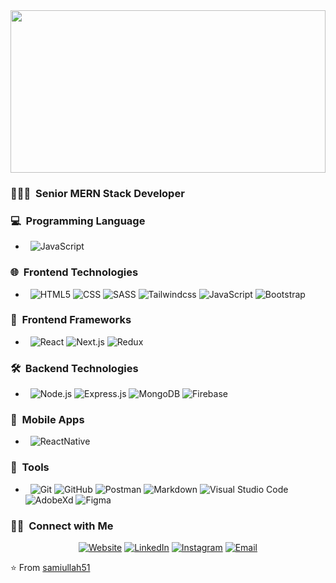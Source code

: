 <img src="https://media.licdn.com/dms/image/D4D16AQHTkwD6Q2L2lw/profile-displaybackgroundimage-shrink_350_1400/0/1708104984386?e=1719446400&v=beta&t=hYPj3L542TSbCtTnq8Ix94IthYjWLKohepy8TjXq3P0" width="100%" height="260">

 
 <h3> 👨🏻‍💻  &nbsp;Senior MERN Stack Developer  </h3>

<h3> 💻 &nbsp;Programming Language</h3>

-  &nbsp;
   ![JavaScript](https://img.shields.io/badge/-JavaScript-333333?style=flat&logo=javascript)
 
<h3> 🌐 &nbsp;Frontend Technologies</h3>

-  &nbsp;
  ![HTML5](https://img.shields.io/badge/-HTML5-333333?style=flat&logo=HTML5)
  ![CSS](https://img.shields.io/badge/-CSS-333333?style=flat&logo=CSS3&logoColor=1572B6)
  ![SASS](https://img.shields.io/badge/-SASS-333333?style=flat&logo=SASS)
  ![Tailwindcss](https://img.shields.io/badge/-Tailwindcss-333333?style=flat&logo=Tailwindcss)
  ![JavaScript](https://img.shields.io/badge/-JavaScript-333333?style=flat&logo=javascript)
  ![Bootstrap](https://img.shields.io/badge/-Bootstrap-333333?style=flat&logo=bootstrap&logoColor=563D7C)


<h3> 📶 &nbsp;Frontend Frameworks</h3>

-  &nbsp;
  ![React](https://img.shields.io/badge/-React-333333?style=flat&logo=react)
  ![Next.js](https://img.shields.io/badge/-Next.js-333333?style=flat&logo=next.js)
  ![Redux](https://img.shields.io/badge/-Redux-333333?style=flat&logo=redux)

<h3> 🛠 &nbsp;Backend Technologies</h3>


   
-  &nbsp;
  ![Node.js](https://img.shields.io/badge/-Node.js-333333?style=flat&logo=node.js)
  ![Express.js](https://img.shields.io/badge/-Express-333333?style=flat&logo=express)
  ![MongoDB](https://img.shields.io/badge/-MongoDB-333333?style=flat&logo=mongodb)
  ![Firebase](https://img.shields.io/badge/-Firebase-333333?style=flat&logo=firebase)

<h3> 📲 &nbsp;Mobile Apps</h3>


   
-  &nbsp;
  ![ReactNative](https://img.shields.io/badge/-ReactNative-333333?style=flat&logo=react)


<h3> 🔧 &nbsp;Tools</h3>

-  &nbsp;
   ![Git](https://img.shields.io/badge/-Git-333333?style=flat&logo=git)
  ![GitHub](https://img.shields.io/badge/-GitHub-333333?style=flat&logo=github)
  ![Postman](https://img.shields.io/badge/-Postman-333333?style=flat&logo=postman)
  ![Markdown](https://img.shields.io/badge/-Markdown-333333?style=flat&logo=markdown)
   ![Visual Studio Code](https://img.shields.io/badge/-Visual%20Studio%20Code-333333?style=flat&logo=visual-studio-code&logoColor=007ACC)
  ![AdobeXd](https://img.shields.io/badge/-AdobeXd-333333?style=flat&logo=Adobe-xd)
  ![Figma](https://img.shields.io/badge/-Figma-333333?style=flat&logo=figma)








<h3> 🤝🏻 &nbsp;Connect with Me </h3>

<p align="center">
<a href="https://sami-mernstack-portfolio.vercel.app/"><img alt="Website" src="https://img.shields.io/badge/Website-myportfolio-blue?style=flat-square&logo=google-chrome"></a>
<a href="https://www.linkedin.com/in/sami-samiullah-b190b5238/"><img alt="LinkedIn" src="https://img.shields.io/badge/LinkedIn-Sami%20Samiullah%20-blue?style=flat-square&logo=linkedin"></a>
<a href="https://www.instagram.com/sami_samiullah51728/"><img alt="Instagram" src="https://img.shields.io/badge/Instagram-samiullah__-blue?style=flat-square&logo=instagram"></a>
<a href="mailto:samii51728@gmail.com"><img alt="Email" src="https://img.shields.io/badge/Email-samii51728@gmail.com-blue?style=flat-square&logo=gmail"></a>
</p>

⭐️ From [samiullah51](https://github.com/samiullah51)

